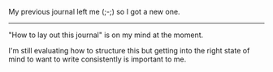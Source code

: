 My previous journal left me (;-;) so I got a new one.

______________________

"How to lay out this journal" is on my mind at the moment. 

I'm still evaluating how to structure this but getting into the right state of mind to want to write consistently is important to me.

